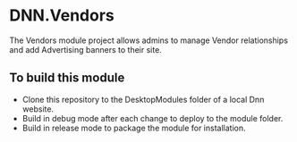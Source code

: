 # DNN.Vendors
The Vendors module project allows admins to manage Vendor relationships and add Advertising banners to their site.

## To build this module
- Clone this repository to the DesktopModules folder of a local Dnn website.
- Build in debug mode after each change to deploy to the module folder.
- Build in release mode to package the module for installation.